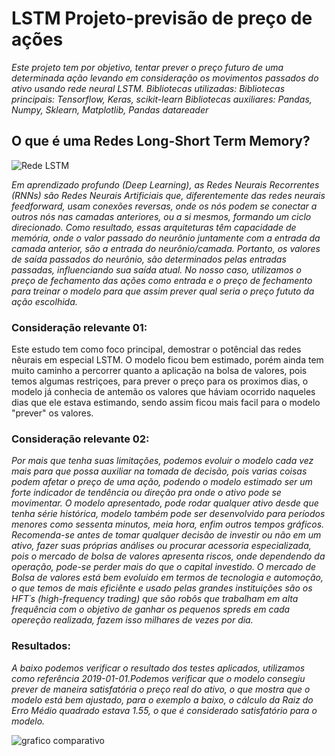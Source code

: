 # LSTM Projeto-previsão de preço de ações
   *Este projeto tem por objetivo, tentar prever o preço futuro de uma determinada ação
   levando em consideração os movimentos passados do ativo usando rede neural LSTM.
   Bibliotecas utilizadas:
   Bibliotecas principais: Tensorflow, Keras, scikit-learn
   Bibliotecas auxiliares: Pandas, Numpy,
   Sklearn, Matplotlib, Pandas datareader*


## O que é uma  Redes Long-Short Term Memory?
![Rede LSTM](https://user-images.githubusercontent.com/117185803/202445443-a3a6fbe8-8cec-4099-ad73-3052e72d2385.jpg)

   *Em aprendizado profundo (Deep Learning), as Redes Neurais Recorrentes (RNNs) são Redes Neurais Artificiais que, diferentemente das redes neurais feedforward, usam 
    conexões reversas, onde os nós podem se conectar a outros nós nas camadas anteriores, ou a si mesmos, formando um ciclo direcionado. Como resultado, essas arquiteturas têm capacidade de memória, onde o valor passado do neurônio juntamente com a entrada da camada anterior, são a entrada do neurônio/camada. Portanto, os valores de saída passados do neurônio, são determinados pelas entradas passadas, influenciando sua saída atual. No nosso caso, utilizamos o preço de fechamento das ações como entrada e o preço de fechamento para treinar o modelo para que assim prever qual seria o preço fututo da ação escolhida.*
    
  ### Consideração relevante 01:
Este estudo tem como foco principal, demostrar o potêncial das redes nêurais em especial LSTM. O modelo ficou bem estimado, porém ainda tem muito caminho a percorrer quanto a aplicação na bolsa de valores, pois temos algumas restriçoes, para prever o preço para os proximos dias, o modelo já conhecia de antemão os valores que háviam ocorrido naqueles dias que ele estava estimando, sendo assim ficou mais facil para o modelo "prever" os valores.

  ### Consideração relevante 02:
*Por mais que tenha suas limitações, podemos evoluir o modelo cada vez mais para que possa auxiliar na tomada de decisão, pois varias coisas podem afetar o preço de uma ação, podendo o modelo estimado ser um forte indicador de tendência ou direção pra onde o ativo pode se movimentar. O modelo apresentado, pode rodar qualquer ativo desde que tenha série histórica, modelo também pode ser desenvolvido para períodos menores como sessenta minutos, meia hora, enfim outros tempos gráficos. Recomenda-se antes de tomar qualquer decisão de investir ou não em um ativo, fazer suas próprias análises ou procurar acessoria especializada, pois o mercado de bolsa de valores apresenta riscos, onde dependendo da operação, pode-se perder mais do que o capital investido. O mercado de Bolsa de valores está bem evoluido em termos de tecnologia e automoção, o que temos de mais eficiênte e usado pelas grandes instituições são os HFT´s (high-frequency trading) que são robôs que trabalham em alta frequência com o objetivo de ganhar os pequenos spreds em cada opereção realizada, fazem isso milhares de vezes por dia.*


### Resultados:

  *A baixo podemos verificar o resultado dos testes aplicados, utilizamos como referência 2019-01-01.Podemos verificar que o modelo consegiu prever de maneira satisfatória o preço real do ativo, o que mostra que o modelo está bem ajustado, para o exemplo a baixo, o cálculo da Raiz do Erro Médio quadrado estava 1.55, o que é considerado satisfatório para o modelo.*


![grafico comparativo](https://user-images.githubusercontent.com/117185803/202303624-5ffcff86-72c5-4423-a9f1-fef90af89fad.png)

